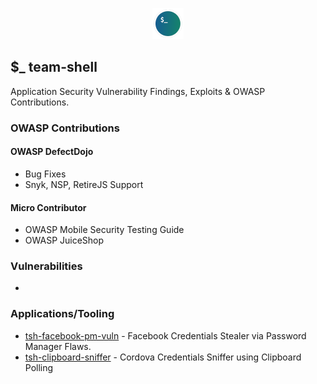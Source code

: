 <p align="center">
  <img src="tsh.png" width="50">
</p>

## $_ team-shell

Application Security Vulnerability Findings, Exploits & OWASP Contributions.

### OWASP Contributions
#### OWASP DefectDojo
* Bug Fixes
* Snyk, NSP, RetireJS Support

#### Micro Contributor
* OWASP Mobile Security Testing Guide
* OWASP JuiceShop

### Vulnerabilities
* 

### Applications/Tooling
* [tsh-facebook-pm-vuln](https://github.com/team-shell/tsh-facebook-pm-vuln) - Facebook Credentials Stealer via Password Manager Flaws.
* [tsh-clipboard-sniffer](https://github.com/team-shell/tsh-clipboard-sniffer) - Cordova Credentials Sniffer using Clipboard Polling
